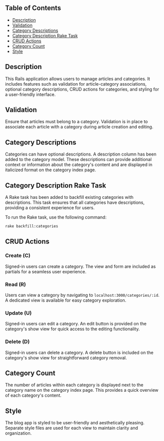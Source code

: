 
## Table of Contents

- [Description](#description)
- [Validation](#validation)
- [Category Descriptions](#category-descriptions)
- [Category Description Rake Task](#category-description-rake-task)
- [CRUD Actions](#crud-actions)
- [Category Count](#category-count)
- [Style](#style)

## Description

This Rails application allows users to manage articles and categories. It includes features such as validation for article-category associations, optional category descriptions, CRUD actions for categories, and styling for a user-friendly interface.

## Validation

Ensure that articles must belong to a category. Validation is in place to associate each article with a category during article creation and editing.

## Category Descriptions

Categories can have optional descriptions. A description column has been added to the category model. These descriptions can provide additional context or information about the category's content and are displayed in italicized format on the category index page.

## Category Description Rake Task

A Rake task has been added to backfill existing categories with descriptions. This task ensures that all categories have descriptions, providing a consistent experience for users.

To run the Rake task, use the following command:

```bash
rake backfill:categories
```

## CRUD Actions

### Create (C)

Signed-in users can create a category. The view and form are included as partials for a seamless user experience.

### Read (R)

Users can view a category by navigating to `localhost:3000/categories/:id`. A dedicated view is available for easy category exploration.

### Update (U)

Signed-in users can edit a category. An edit button is provided on the category's show view for quick access to the editing functionality.

### Delete (D)

Signed-in users can delete a category. A delete button is included on the category's show view for straightforward category removal.

## Category Count

The number of articles within each category is displayed next to the category name on the category index page. This provides a quick overview of each category's content.

## Style

The blog app is styled to be user-friendly and aesthetically pleasing. Separate style files are used for each view to maintain clarity and organization.

